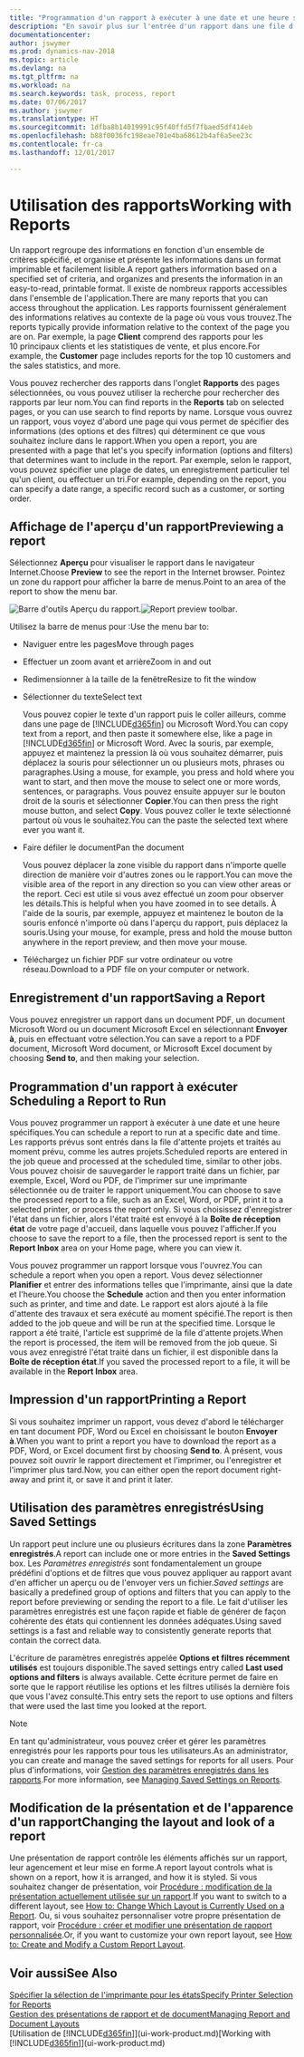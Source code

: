 ```yaml
---
title: "Programmation d'un rapport à exécuter à une date et une heure spécifiques"
description: "En savoir plus sur l'entrée d'un rapport dans une file d'attente de projets et la programmation de son traitement à une date et une heure spécifiques."
documentationcenter: 
author: jswymer
ms.prod: dynamics-nav-2018
ms.topic: article
ms.devlang: na
ms.tgt_pltfrm: na
ms.workload: na
ms.search.keywords: task, process, report
ms.date: 07/06/2017
ms.author: jswymer
ms.translationtype: HT
ms.sourcegitcommit: 1dfba8b14019991c95f40ffd5f7fbaed5df414eb
ms.openlocfilehash: b88f0036fc198eae701e4ba68612b4af6a5ee23c
ms.contentlocale: fr-ca
ms.lasthandoff: 12/01/2017

---
```

# <a name="working-with-reports"></a><span data-ttu-id="97d4e-103">Utilisation des rapports</span><span class="sxs-lookup"><span data-stu-id="97d4e-103">Working with Reports</span></span>
<span data-ttu-id="97d4e-104">Un rapport regroupe des informations en fonction d'un ensemble de critères spécifié, et organise et présente les informations dans un format imprimable et facilement lisible.</span><span class="sxs-lookup"><span data-stu-id="97d4e-104">A report gathers information based on a specified set of criteria, and organizes and presents the information in an easy-to-read, printable format.</span></span> <span data-ttu-id="97d4e-105">Il existe de nombreux rapports accessibles dans l'ensemble de l'application.</span><span class="sxs-lookup"><span data-stu-id="97d4e-105">There are many reports that you can access throughout the application.</span></span> <span data-ttu-id="97d4e-106">Les rapports fournissent généralement des informations relatives au contexte de la page où vous vous trouvez.</span><span class="sxs-lookup"><span data-stu-id="97d4e-106">The reports typically provide information relative to the context of the page you are on.</span></span> <span data-ttu-id="97d4e-107">Par exemple, la page **Client** comprend des rapports pour les 10 principaux clients et les statistiques de vente, et plus encore.</span><span class="sxs-lookup"><span data-stu-id="97d4e-107">For example, the **Customer** page includes reports for the top 10 customers and the sales statistics, and more.</span></span>

<span data-ttu-id="97d4e-108">Vous pouvez rechercher des rapports dans l'onglet **Rapports** des pages sélectionnées, ou vous pouvez utiliser la recherche pour rechercher des rapports par leur nom.</span><span class="sxs-lookup"><span data-stu-id="97d4e-108">You can find reports in the **Reports** tab on selected pages, or you can use search to find reports by name.</span></span> <span data-ttu-id="97d4e-109">Lorsque vous ouvrez un rapport, vous voyez d'abord une page qui vous permet de spécifier des informations (des options et des filtres) qui déterminent ce que vous souhaitez inclure dans le rapport.</span><span class="sxs-lookup"><span data-stu-id="97d4e-109">When you open a report, you are presented with a page that let's you specify information (options and filters) that determines want to include in the report.</span></span> <span data-ttu-id="97d4e-110">Par exemple, selon le rapport, vous pouvez spécifier une plage de dates, un enregistrement particulier tel qu'un client, ou effectuer un tri.</span><span class="sxs-lookup"><span data-stu-id="97d4e-110">For example, depending on the report, you can specify a date range, a specific record such as a customer, or sorting order.</span></span>

## <a name="previewing-a-report"></a><span data-ttu-id="97d4e-111">Affichage de l'aperçu d'un rapport</span><span class="sxs-lookup"><span data-stu-id="97d4e-111">Previewing a report</span></span>
<span data-ttu-id="97d4e-112">Sélectionnez **Aperçu** pour visualiser le rapport dans le navigateur Internet.</span><span class="sxs-lookup"><span data-stu-id="97d4e-112">Choose **Preview** to see the report in the Internet browser.</span></span> <span data-ttu-id="97d4e-113">Pointez un zone du rapport pour afficher la barre de menus.</span><span class="sxs-lookup"><span data-stu-id="97d4e-113">Point to an area of the report to show the menu bar.</span></span>  

<span data-ttu-id="97d4e-114">![Barre d'outils Aperçu du rapport](media/report_viewer.png "Barre d'outils Aperçu du rapport").</span><span class="sxs-lookup"><span data-stu-id="97d4e-114">![Report preview toolbar](media/report_viewer.png "Report preview toolbar").</span></span>

<span data-ttu-id="97d4e-115">Utilisez la barre de menus pour :</span><span class="sxs-lookup"><span data-stu-id="97d4e-115">Use the menu bar to:</span></span>

-   <span data-ttu-id="97d4e-116">Naviguer entre les pages</span><span class="sxs-lookup"><span data-stu-id="97d4e-116">Move through pages</span></span>
-   <span data-ttu-id="97d4e-117">Effectuer un zoom avant et arrière</span><span class="sxs-lookup"><span data-stu-id="97d4e-117">Zoom in and out</span></span>
-   <span data-ttu-id="97d4e-118">Redimensionner à la taille de la fenêtre</span><span class="sxs-lookup"><span data-stu-id="97d4e-118">Resize to fit the window</span></span>
-   <span data-ttu-id="97d4e-119">Sélectionner du texte</span><span class="sxs-lookup"><span data-stu-id="97d4e-119">Select text</span></span>

    <span data-ttu-id="97d4e-120">Vous pouvez copier le texte d'un rapport puis le coller ailleurs, comme dans une page de [!INCLUDE[d365fin](includes/d365fin_md.md)] ou Microsoft Word.</span><span class="sxs-lookup"><span data-stu-id="97d4e-120">You can copy text from a report, and then paste it somewhere else, like a page in [!INCLUDE[d365fin](includes/d365fin_md.md)] or Microsoft Word.</span></span>  <span data-ttu-id="97d4e-121">Avec la souris, par exemple, appuyez et maintenez la pression là où vous souhaitez démarrer, puis déplacez la souris pour sélectionner un ou plusieurs mots, phrases ou paragraphes.</span><span class="sxs-lookup"><span data-stu-id="97d4e-121">Using a mouse, for example, you press and hold where you want to start, and then move the mouse to select one or more words, sentences, or paragraphs.</span></span> <span data-ttu-id="97d4e-122">Vous pouvez ensuite appuyer sur le bouton droit de la souris et sélectionner **Copier**.</span><span class="sxs-lookup"><span data-stu-id="97d4e-122">You can then press the right mouse button, and select **Copy**.</span></span> <span data-ttu-id="97d4e-123">Vous pouvez coller le texte sélectionné partout où vous le souhaitez.</span><span class="sxs-lookup"><span data-stu-id="97d4e-123">You can the paste the selected text where ever you want it.</span></span>
-   <span data-ttu-id="97d4e-124">Faire défiler le document</span><span class="sxs-lookup"><span data-stu-id="97d4e-124">Pan the document</span></span>

    <span data-ttu-id="97d4e-125">Vous pouvez déplacer la zone visible du rapport dans n'importe quelle direction de manière voir d'autres zones ou le rapport.</span><span class="sxs-lookup"><span data-stu-id="97d4e-125">You can move the visible area of the report in any direction so you can view other areas or the report.</span></span> <span data-ttu-id="97d4e-126">Ceci est utile si vous avez effectué un zoom pour observer les détails.</span><span class="sxs-lookup"><span data-stu-id="97d4e-126">This is helpful when you have zoomed in to see details.</span></span>  <span data-ttu-id="97d4e-127">À l'aide de la souris, par exemple, appuyez et maintenez le bouton de la souris enfoncé n'importe où dans l'aperçu du rapport, puis déplacez la souris.</span><span class="sxs-lookup"><span data-stu-id="97d4e-127">Using your mouse, for example, press and hold the mouse button anywhere in the report preview, and then move your mouse.</span></span>

-   <span data-ttu-id="97d4e-128">Téléchargez un fichier PDF sur votre ordinateur ou votre réseau.</span><span class="sxs-lookup"><span data-stu-id="97d4e-128">Download to a PDF file on your computer or network.</span></span>


## <a name="saving-a-report"></a><span data-ttu-id="97d4e-129">Enregistrement d'un rapport</span><span class="sxs-lookup"><span data-stu-id="97d4e-129">Saving a Report</span></span>
<span data-ttu-id="97d4e-130">Vous pouvez enregistrer un rapport dans un document PDF, un document Microsoft Word ou un document Microsoft Excel en sélectionnant **Envoyer à**, puis en effectuant votre sélection.</span><span class="sxs-lookup"><span data-stu-id="97d4e-130">You can save a report to a PDF document, Microsoft Word document, or Microsoft Excel document by choosing **Send to**, and then making your selection.</span></span> 

## <span data-ttu-id="97d4e-131"><a name="ScheduleReport"></a> Programmation d'un rapport à exécuter</span><span class="sxs-lookup"><span data-stu-id="97d4e-131"><a name="ScheduleReport"></a> Scheduling a Report to Run</span></span>
<span data-ttu-id="97d4e-132">Vous pouvez programmer un rapport à exécuter à une date et une heure spécifiques.</span><span class="sxs-lookup"><span data-stu-id="97d4e-132">You can schedule a report to run at a specific date and time.</span></span> <span data-ttu-id="97d4e-133">Les rapports prévus sont entrés dans la file d'attente projets et traités au moment prévu, comme les autres projets.</span><span class="sxs-lookup"><span data-stu-id="97d4e-133">Scheduled reports are entered in the job queue and processed at the scheduled time, similar to other jobs.</span></span> <span data-ttu-id="97d4e-134">Vous pouvez choisir de sauvegarder le rapport traité dans un fichier, par exemple, Excel, Word ou PDF, de l'imprimer sur une imprimante sélectionnée ou de traiter le rapport uniquement.</span><span class="sxs-lookup"><span data-stu-id="97d4e-134">You can choose to save the processed report to a file, such as an Excel, Word, or PDF, print it to a selected printer, or process the report only.</span></span> <span data-ttu-id="97d4e-135">Si vous choisissez d'enregistrer l'état dans un fichier, alors l'état traité est envoyé à la **Boîte de réception état** de votre page d'accueil, dans laquelle vous pouvez l'afficher.</span><span class="sxs-lookup"><span data-stu-id="97d4e-135">If you choose to save the report to a file, then the processed report is sent to the **Report Inbox** area on your Home page, where you can view it.</span></span>

<span data-ttu-id="97d4e-136">Vous pouvez programmer un rapport lorsque vous l'ouvrez.</span><span class="sxs-lookup"><span data-stu-id="97d4e-136">You can schedule a report when you open a report.</span></span> <span data-ttu-id="97d4e-137">Vous devez sélectionner **Planifier** et entrer des informations telles que l'imprimante, ainsi que la date et l'heure.</span><span class="sxs-lookup"><span data-stu-id="97d4e-137">You choose the **Schedule** action and then you enter information such as printer, and time and date.</span></span> <span data-ttu-id="97d4e-138">Le rapport est alors ajouté à la file d'attente des travaux et sera exécuté au moment spécifié.</span><span class="sxs-lookup"><span data-stu-id="97d4e-138">The report is then added to the job queue and will be run at the specified time.</span></span> <span data-ttu-id="97d4e-139">Lorsque le rapport a été traité, l'article est supprimé de la file d'attente projets.</span><span class="sxs-lookup"><span data-stu-id="97d4e-139">When the report is processed, the item will be removed from the job queue.</span></span> <span data-ttu-id="97d4e-140">Si vous avez enregistré l'état traité dans un fichier, il est disponible dans la **Boîte de réception état**.</span><span class="sxs-lookup"><span data-stu-id="97d4e-140">If you saved the processed report to a file, it will be available in the **Report Inbox** area.</span></span>

## <span data-ttu-id="97d4e-141"><a name="PrintReport"></a>Impression d'un rapport</span><span class="sxs-lookup"><span data-stu-id="97d4e-141"><a name="PrintReport"></a>Printing a Report</span></span>
<span data-ttu-id="97d4e-142">Si vous souhaitez imprimer un rapport, vous devez d'abord le télécharger en tant document PDF, Word ou Excel en choisissant le bouton **Envoyer à**.</span><span class="sxs-lookup"><span data-stu-id="97d4e-142">When you want to print a report you have to download the report as a PDF, Word, or Excel document first by choosing **Send to**.</span></span> <span data-ttu-id="97d4e-143">À présent, vous pouvez soit ouvrir le rapport directement et l'imprimer, ou l'enregistrer et l'imprimer plus tard.</span><span class="sxs-lookup"><span data-stu-id="97d4e-143">Now, you can either open the report document right-away and print it, or save it and print it later.</span></span>

## <a name="using-saved-settings"></a><span data-ttu-id="97d4e-144">Utilisation des paramètres enregistrés</span><span class="sxs-lookup"><span data-stu-id="97d4e-144">Using Saved Settings</span></span>
<span data-ttu-id="97d4e-145">Un rapport peut inclure une ou plusieurs écritures dans la zone **Paramètres enregistrés**.</span><span class="sxs-lookup"><span data-stu-id="97d4e-145">A report can include one or more entries in the **Saved Settings** box.</span></span> <span data-ttu-id="97d4e-146">Les *Paramètres enregistrés* sont fondamentalement un groupe prédéfini d'options et de filtres que vous pouvez appliquer au rapport avant d'en afficher un aperçu ou de l'envoyer vers un fichier.</span><span class="sxs-lookup"><span data-stu-id="97d4e-146">*Saved settings* are basically a predefined group of options and filters that you can apply to the report before previewing or sending the report to a file.</span></span> <span data-ttu-id="97d4e-147">Le fait d'utiliser les paramètres enregistrés est une façon rapide et fiable de générer de façon cohérente des états qui contiennent les données adéquates.</span><span class="sxs-lookup"><span data-stu-id="97d4e-147">Using saved settings is a fast and reliable way to consistently generate reports that contain the correct data.</span></span>

<span data-ttu-id="97d4e-148">L'écriture de paramètres enregistrés appelée **Options et filtres récemment utilisés** est toujours disponible.</span><span class="sxs-lookup"><span data-stu-id="97d4e-148">The saved settings entry called **Last used options and filters** is always available.</span></span> <span data-ttu-id="97d4e-149">Cette écriture permet de faire en sorte que le rapport réutilise les options et les filtres utilisés la dernière fois que vous l'avez consulté.</span><span class="sxs-lookup"><span data-stu-id="97d4e-149">This entry sets the report to use options and filters that were used the last time you looked at the report.</span></span>

>[!NOTE]
><span data-ttu-id="97d4e-150">En tant qu'administrateur, vous pouvez créer et gérer les paramètres enregistrés pour les rapports pour tous les utilisateurs.</span><span class="sxs-lookup"><span data-stu-id="97d4e-150">As an administrator, you can create and manage the saved settings for reports for all users.</span></span> <span data-ttu-id="97d4e-151">Pour plus d'informations, voir [Gestion des paramètres enregistrés dans les rapports](reports-saving-reusing-settings.md).</span><span class="sxs-lookup"><span data-stu-id="97d4e-151">For more information, see [Managing Saved Settings on Reports](reports-saving-reusing-settings.md).</span></span>

## <a name="changing-the-layout-and-look-of-a-report"></a><span data-ttu-id="97d4e-152">Modification de la présentation et de l'apparence d'un rapport</span><span class="sxs-lookup"><span data-stu-id="97d4e-152">Changing the layout and look of a report</span></span>
<span data-ttu-id="97d4e-153">Une présentation de rapport contrôle les éléments affichés sur un rapport, leur agencement et leur mise en forme.</span><span class="sxs-lookup"><span data-stu-id="97d4e-153">A report layout controls what is shown on a report, how it is arranged, and how it is styled.</span></span> <span data-ttu-id="97d4e-154">Si vous souhaitez changer de présentation, voir [Procédure : modification de la présentation actuellement utilisée sur un rapport](ui-how-change-layout-currently-used-report.md).</span><span class="sxs-lookup"><span data-stu-id="97d4e-154">If you want to switch to a different layout, see [How to: Change Which Layout is Currently Used on a Report](ui-how-change-layout-currently-used-report.md).</span></span> <span data-ttu-id="97d4e-155">Ou, si vous souhaitez personnaliser votre propre présentation de rapport, voir [Procédure : créer et modifier une présentation de rapport personnalisée](ui-how-create-custom-report-layout.md).</span><span class="sxs-lookup"><span data-stu-id="97d4e-155">Or, if you want to customize your own report layout, see [How to: Create and Modify a Custom Report Layout](ui-how-create-custom-report-layout.md).</span></span>

## <a name="see-also"></a><span data-ttu-id="97d4e-156">Voir aussi</span><span class="sxs-lookup"><span data-stu-id="97d4e-156">See Also</span></span>
[<span data-ttu-id="97d4e-157">Spécifier la sélection de l'imprimante pour les états</span><span class="sxs-lookup"><span data-stu-id="97d4e-157">Specify Printer Selection for Reports</span></span>](ui-specify-printer-selection-reports.md)  
[<span data-ttu-id="97d4e-158">Gestion des présentations de rapport et de document</span><span class="sxs-lookup"><span data-stu-id="97d4e-158">Managing Report and Document Layouts</span></span>](ui-manage-report-layouts.md)  
<span data-ttu-id="97d4e-159">[Utilisation de [!INCLUDE[d365fin](includes/d365fin_md.md)]](ui-work-product.md)</span><span class="sxs-lookup"><span data-stu-id="97d4e-159">[Working with [!INCLUDE[d365fin](includes/d365fin_md.md)]](ui-work-product.md)</span></span>

